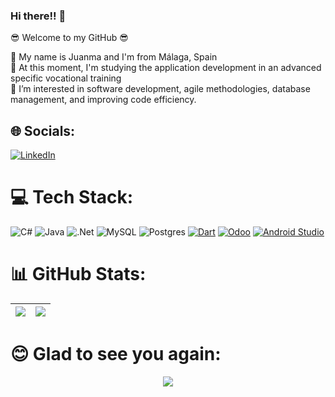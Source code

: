 ### Hi there!! 🖖

😎 Welcome to my GitHub 😎

🌟 My name is Juanma and I'm from Málaga, Spain <br>
🌟 At this moment, I'm studying the application development in an advanced specific vocational training <br>
🌟 I’m interested in software development, agile methodologies, database management, and improving code efficiency. 


## 🌐 Socials:
[![LinkedIn](https://img.shields.io/badge/LinkedIn-%230077B5.svg?logo=linkedin&logoColor=white)](https://www.linkedin.com/in/juanmacarmona/) 

# 💻 Tech Stack:
![C#](https://img.shields.io/badge/c%23-%23239120.svg?style=for-the-badge&logo=csharp&logoColor=white) ![Java](https://img.shields.io/badge/java-%23ED8B00.svg?style=for-the-badge&logo=openjdk&logoColor=white) ![.Net](https://img.shields.io/badge/.NET-5C2D91?style=for-the-badge&logo=.net&logoColor=white)  ![MySQL](https://img.shields.io/badge/mysql-%2300000f.svg?style=for-the-badge&logo=mysql&logoColor=white) ![Postgres](https://img.shields.io/badge/postgres-%23316192.svg?style=for-the-badge&logo=postgresql&logoColor=white) [![Dart](https://img.shields.io/badge/dart-%230175C2.svg?style=for-the-badge&logo=dart&logoColor=white)](https://dart.dev/) [![Odoo](https://img.shields.io/badge/odoo-%23F1502F.svg?style=for-the-badge&logo=odoo&logoColor=white)](https://www.odoo.com/) [![Android Studio](https://img.shields.io/badge/Android_Studio-3DDC84.svg?style=for-the-badge&logo=android-studio&logoColor=white)](https://developer.android.com/studio)



# 📊 GitHub Stats:
<div align = center> 
    
| ![](https://github-readme-stats.vercel.app/api/top-langs/?username=Carmona97&theme=outrun&hide_border=false&include_all_commits=true&count_private=true&layout=compact&langs_count=10&hide=html,css,rich%20text%20format,javascript) | ![](https://github-readme-streak-stats.herokuapp.com/?user=Carmona97&theme=outrun&hide_border=false) |
|:-:|:-:|
 </div>

# 😊 Glad to see you again:
<div align=center>
    
![](https://komarev.com/ghpvc/?username=Carmona97&color=141439)
</div>


<!--
**Carmona97/Carmona97** is a ✨ _special_ ✨ repository because its `README.md` (this file) appears on your GitHub profile.

Here are some ideas to get you started:

- 🔭 I’m currently working on ...
- 🌱 I’m currently learning ...
- 👯 I’m looking to collaborate on ...
- 🤔 I’m looking for help with ...
- 💬 Ask me about ...
- 📫 How to reach me: ...
- 😄 Pronouns: ...
- ⚡ Fun fact: ...
-->
